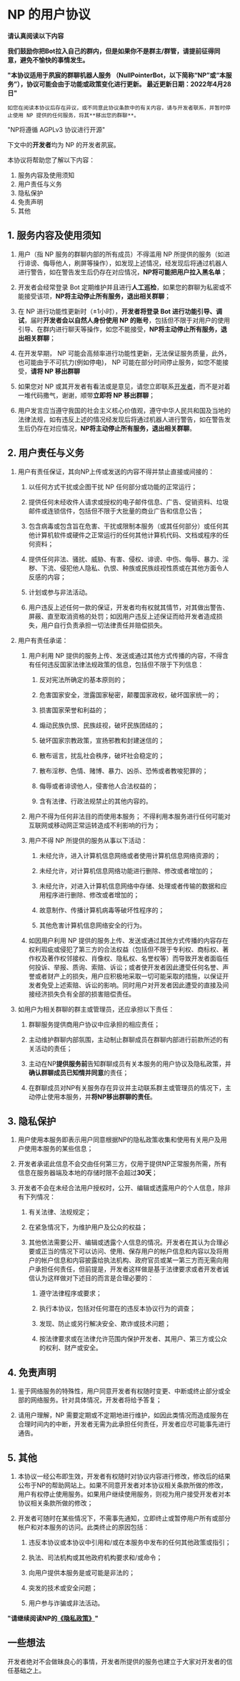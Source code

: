 # NP 的用户协议

**请认真阅读以下内容**

**我们鼓励你把Bot拉入自己的群内，但是如果你不是群主/群管，请提前征得同意，避免不愉快的事情发生。**

**"本协议适用于夙宸的群聊机器人服务 （NullPointerBot，以下简称“NP”或“本服务”），协议可能会由于功能或政策变化进行更新。 最近更新日期：2022年4月28日"**

    如您在阅读本协议后存在异议，或不同意此协议条款中的有关内容，请与开发者联系，并暂时停止使用 NP 提供的任何服务，将其**移出您的群聊**。

 "NP将遵循 AGPLv3 协议进行开源"



下文中的**开发者**均为 NP 的开发者夙宸。

本协议将帮助您了解以下内容：

1. 服务内容及使用须知
2. 用户责任与义务
3. 隐私保护
4. 免责声明
5. 其他

## 1. 服务内容及使用须知

1. 用户（指 NP 服务的群聊内部的所有成员）不得滥用 NP 所提供的服务（如进行诽谤、侮辱他人，刷屏等操作），如发现上述情况，经发现后将通过机器人进行警告，如在警告发生后仍存在对应情况，**NP将可能把用户拉入黑名单**；

2. 开发者会经常登录 Bot 定期维护并且进行**人工巡检**，如果您的群聊为私密或不能接受该项，**NP将主动停止所有服务，退出相关群聊**；

3. 在 NP 进行功能性更新时（±1小时），**开发者将登录 Bot 进行功能引导、调试**，届时**开发者会以自然人身份使用 NP 的账号**，包括但不限于对用户的使用引导、在群内进行聊天等操作，如您不能接受，**NP将主动停止所有服务，退出相关群聊**；

4. 在开发早期， NP 可能会高频率进行功能性更新，无法保证服务质量，此外，也可能由于不可抗力(例如停电)， NP 可能在部分时间停止服务，如您不能接受，**请将 NP 移出群聊**

5. 如果您对 NP 或其开发者有看法或是意见，请您立即联系[开发者](https://t.me/lfmemz/)，而不是对着一堆代码撒气，谢谢，顺带**立即将 NP 移出群聊**；

6. 用户发言应当遵守我国的社会主义核心价值观，遵守中华人民共和国及当地的法律法规，如有违反上述的情况经发现后将通过机器人进行警告，如在警告发生后仍存在对应情况，**NP将主动停止所有服务，退出相关群聊**。

## 2. 用户责任与义务

1. 用户有责任保证，其向NP上传或发送的内容不得并禁止直接或间接的：

    1. 以任何方式干扰或企图干扰 NP 任何部分或功能的正常运行；

    2. 提供任何未经收件人请求或授权的电子邮件信息、广告、促销资料、垃圾邮件或连锁信件，包括但不限于大批量的商业广告和信息公告；

    3. 包含病毒或包含旨在危害、干扰或限制本服务（或其任何部分）或任何其他计算机软件或硬件之正常运行的任何其他计算机代码、文档或程序的任何资料；

    4. 提供任何非法、骚扰、威胁、有害、侵权、诽谤、中伤、侮辱、暴力、淫秽、下流、侵犯他人隐私、仇恨、种族或民族歧视性质或在其他方面令人反感的内容；

    5. 计划或参与非法活动。

    6. 用户违反上述任何一款的保证，开发者均有权就其情节，对其做出警告、屏蔽、直至取消资格的处罚；如因用户违反上述保证而给开发者造成损失，用户自行负责承担一切法律责任并赔偿损失。

2. 用户有责任承诺：

    1. 用户利用 NP 提供的服务上传、发送或通过其他方式传播的内容，不得含有任何违反国家法律法规政策的信息，包括但不限于下列信息：

        1. 反对宪法所确定的基本原则的；

        2. 危害国家安全，泄露国家秘密，颠覆国家政权，破坏国家统一的；

        3. 损害国家荣誉和利益的；

        4. 煽动民族仇恨、民族歧视，破坏民族团结的；

        5. 破坏国家宗教政策，宣扬邪教和封建迷信的；

        6. 散布谣言，扰乱社会秩序，破坏社会稳定的；

        7. 散布淫秽、色情、赌博、暴力、凶杀、恐怖或者教唆犯罪的；

        8. 侮辱或者诽谤他人，侵害他人合法权益的；

        9. 含有法律、行政法规禁止的其他内容的。

    2. 用户不得为任何非法目的而使用本服务；
        不得利用本服务进行任何可能对互联网或移动网正常运转造成不利影响的行为；

    3. 用户不得 NP 所提供的服务从事以下活动：

        1. 未经允许，进入计算机信息网络或者使用计算机信息网络资源的；

        2. 未经允许，对计算机信息网络功能进行删除、修改或者增加的；

        3. 未经允许，对进入计算机信息网络中存储、处理或者传输的数据和应用程序进行删除、修改或者增加的；

        4. 故意制作、传播计算机病毒等破坏性程序的；

        5. 其他危害计算机信息网络安全的行为。

    4. 如因用户利用 NP 提供的服务上传、发送或通过其他方式传播的内容存在权利瑕疵或侵犯了第三方的合法权益（包括但不限于专利权、商标权、著作权及著作权邻接权、肖像权、隐私权、名誉权等）而导致开发者面临任何投诉、举报、质询、索赔、诉讼；或者使开发者因此遭受任何名誉、声誉或者财产上的损失，用户应积极地采取一切可能采取的措施，以保证开发者免受上述索赔、诉讼的影响。同时用户对开发者因此遭受的直接及间接经济损失负有全部的损害赔偿责任。

3. 如用户为相关群聊的群主或管理员，还应承担以下责任：

    1. 群聊服务提供商用户协议中应承担的相应责任；

    2. 主动维护群聊内部氛围，主动制止群聊成员在群聊内部进行前款所述的有关活动的责任；

    3. 主动在NP**提供服务前**告知群聊成员有关本服务的用户协议及隐私政策，并**确认群聊成员已知情并同意**的责任；

    4. 在群聊成员对NP有关服务存在异议并主动联系群主或管理员的情况下，主动停止使用本服务，并**将NP移出群聊的责任**。


## 3. 隐私保护

1. 用户使用本服务即表示用户同意根据NP的隐私政策收集和使用有关用户及用户使用本服务的某些信息；

2. 开发者承诺此信息不会交由任何第三方，仅用于提供NP正常服务所需，所有信息在服务器端及本地的存储时限不会超过**30天**；

2. 开发者不会在未经合法用户授权时，公开、编辑或透露用户的个人信息，除非有下列情况：

    1. 有关法律、法规规定；

    2. 在紧急情况下，为维护用户及公众的权益；

    3. 其他依法需要公开、编辑或透露个人信息的情况。开发者在其认为合理必要或正当的情况下可以访问、使用、保存用户的帐户信息和内容以及将用户的帐户信息和内容披露给执法机构、政府官员或某一第三方而无需向用户承担任何责任，但前提是，开发者这样做是基于法律要求或者开发者诚信认为这样做对下述目的而言是合理必要的：

        1. 遵守法律程序或要求；

        2. 执行本协议，包括对任何潜在的违反本协议行为的调查；

        3. 发现、防止或另行解决安全、欺诈或技术问题；

        4. 按法律要求或在法律允许范围内保护开发者、其用户、第三方或公众的权利、财产或安全。

## 4. 免责声明

1. 鉴于网络服务的特殊性，用户同意开发者有权随时变更、中断或终止部分或全部的网络服务。针对具体情况，开发者将给予答复；

2. 请用户理解，NP 需要定期或不定期地进行维护，如因此类情况而造成服务在合理时间内的中断，开发者无需为此承担任何责任，开发者应尽可能事先进行通告。

## 5. 其他

1. 本协议一经公布即生效，开发者有权随时对协议内容进行修改，修改后的结果公布于NP的帮助网站上。如果不同意开发者对本协议相关条款所做的修改，用户有权停止使用服务。如果用户继续使用服务，则视为用户接受开发者对本协议相关条款所做的修改；

2. 开发者可随时在某些情况下，不需事先通知，立即终止或暂停用户所有或部分帐户和对本服务的访问。此类终止的原因包括：

    1. 违反本协议或本协议中引用和/或在本服务中发布的任何其他政策或指引；

    2. 执法、司法机构或其他政府机构要求和/或命令；

    3. 向用户提供本服务是或可能是非法的；

    4. 突发的技术或安全问题；

    5. 用户参与诈骗或非法活动。

**"请继续阅读NP的[《隐私政策》](/privacy)"**

## 一些想法

开发者绝对不会做昧良心的事情，开发者所提供的服务也建立于大家对开发者的信任基础之上。